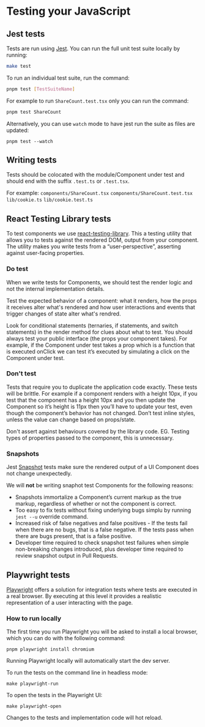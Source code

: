# Testing your JavaScript

## Jest tests

Tests are run using [Jest](https://jestjs.io). You can run the full unit test suite locally by running:

```bash
make test
```

To run an individual test suite, run the command:

```bash
pnpm test [TestSuiteName]
```

For example to run `ShareCount.test.tsx` only you can run the command:

```bash
pnpm test ShareCount
```

Alternatively, you can use `watch` mode to have jest run the suite as files are updated:

```
pnpm test --watch
```

## Writing tests

Tests should be colocated with the module/Component under test and should end with the suffix `.test.ts` or `.test.tsx`.

For example:
`components/ShareCount.tsx`
`components/ShareCount.test.tsx`
`lib/cookie.ts`
`lib/cookie.test.ts`

## React Testing Library tests

To test components we use [react-testing-library](https://github.com/kentcdodds/react-testing-library). This a testing utility that allows you to tests against the rendered DOM, output from your component. The utility makes you write tests from a “user-perspective”, asserting against user-facing properties.

### Do test

When we write tests for Components, we should test the render logic and not the internal implementation details.

Test the expected behavior of a component: what it renders, how the props it receives alter what's rendered and how user interactions and events that trigger changes of state alter what's rendred.

Look for conditional statements (ternaries, if statements, and switch statements) in the render method for clues about what to test. You should always test your public interface (the props your component takes). For example, if the Component under test takes a prop which is a function that is executed onClick we can test it’s executed by simulating a click on the Component under test.

### Don't test

Tests that require you to duplicate the application code exactly. These tests will be brittle. For example if a component renders with a height 10px, if you test that the component has a height 10px and you then update the Component so it’s height is 11px then you’ll have to update your test, even though the component’s behavior has not changed. Don’t test inline styles, unless the value can change based on props/state.

Don't assert against behaviours covered by the library code. EG. Testing types of properties passed to the component, this is unnecessary.

### Snapshots

Jest [Snapshot](https://jestjs.io/docs/en/snapshot-testing) tests make sure the rendered output of a UI Component does not change unexpectedly.

We will **not** be writing snaphot test Components for the following reasons:

-   Snapshots immortalize a Component’s current markup as the true markup, regardless of whether or not the component is correct.
-   Too easy to fix tests without fixing underlying bugs simplu by running `jest --u` override command.
-   Increased risk of false negatives and false positives - If the tests fail when there are no bugs, that is a false negative. If the tests pass when there are bugs present, that is a false positive.
-   Developer time required to check snapshot test failures when simple non-breaking changes introduced, plus developer time required to review snapshot output in Pull Requests.

## Playwright tests

[Playwright](https://playwright.dev/) offers a solution for integration tests where tests are executed in a real browser. By executing at this level it provides a realistic representation of a user interacting with the page.

### How to run locally

The first time you run Playwright you will be asked to install a local browser, which you can do with the following command:

`pnpm playwright install chromium`

Running Playwright locally will automatically start the dev server.

To run the tests on the command line in headless mode:

`make playwright-run`

To open the tests in the Playwright UI:

`make playwright-open`

Changes to the tests and implementation code will hot reload.
